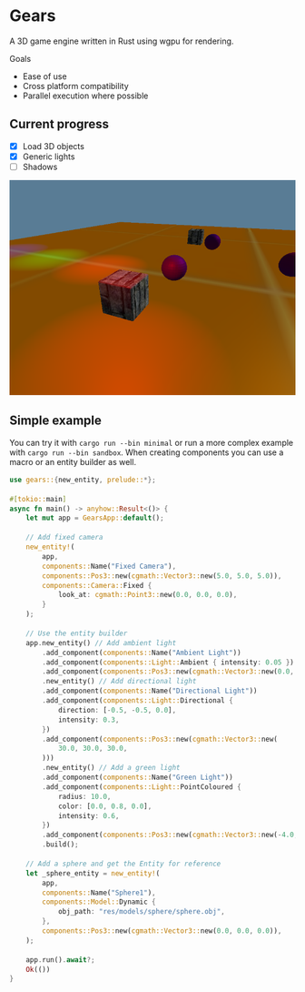 # Gears

A 3D game engine written in Rust using wgpu for rendering.

Goals

- Ease of use
- Cross platform compatibility
- Parallel execution where possible

## Current progress

- [x] Load 3D objects
- [x] Generic lights
- [ ] Shadows

![Demo](/doc/imgs/demo3.png)

## Simple example

You can try it with `cargo run --bin minimal` or run a more complex example with `cargo run --bin sandbox`.
When creating components you can use a macro or an entity builder as well.

```rust
use gears::{new_entity, prelude::*};

#[tokio::main]
async fn main() -> anyhow::Result<()> {
    let mut app = GearsApp::default();

    // Add fixed camera
    new_entity!(
        app,
        components::Name("Fixed Camera"),
        components::Pos3::new(cgmath::Vector3::new(5.0, 5.0, 5.0)),
        components::Camera::Fixed {
            look_at: cgmath::Point3::new(0.0, 0.0, 0.0),
        }
    );

    // Use the entity builder
    app.new_entity() // Add ambient light
        .add_component(components::Name("Ambient Light"))
        .add_component(components::Light::Ambient { intensity: 0.05 })
        .add_component(components::Pos3::new(cgmath::Vector3::new(0.0, 50.0, 0.0)))
        .new_entity() // Add directional light
        .add_component(components::Name("Directional Light"))
        .add_component(components::Light::Directional {
            direction: [-0.5, -0.5, 0.0],
            intensity: 0.3,
        })
        .add_component(components::Pos3::new(cgmath::Vector3::new(
            30.0, 30.0, 30.0,
        )))
        .new_entity() // Add a green light
        .add_component(components::Name("Green Light"))
        .add_component(components::Light::PointColoured {
            radius: 10.0,
            color: [0.0, 0.8, 0.0],
            intensity: 0.6,
        })
        .add_component(components::Pos3::new(cgmath::Vector3::new(-4.0, 4.0, 4.0)))
        .build();

    // Add a sphere and get the Entity for reference
    let _sphere_entity = new_entity!(
        app,
        components::Name("Sphere1"),
        components::Model::Dynamic {
            obj_path: "res/models/sphere/sphere.obj",
        },
        components::Pos3::new(cgmath::Vector3::new(0.0, 0.0, 0.0)),
    );

    app.run().await?;
    Ok(())
}
```
